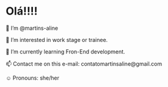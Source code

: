 <h1> Olá!!!! </h1>
<p>👋 I’m @martins-aline </p>
<p> 👀 I’m interested in work stage or trainee. </p>
<p> 🌱 I’m currently learning Fron-End development.</p>
<p> 📫 Contact me on this
e-mail: contatomartinsaline@gmail.com </p>
<p> ☺️ Pronouns: she/her </p>
